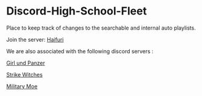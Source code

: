 # Discord-High-School-Fleet

Place to keep track of changes to the searchable and internal auto playlists.

Join the server: [Haifuri](https://discord.gg/BmFuJYs)

We are also associated with the following discord servers :

[Girl und Panzer]( https://discord.gg/cMMapvf)

[Strike Witches](https://discord.gg/sFWaCYv)

[Military Moe](https://discord.gg/G4CYJHd)
